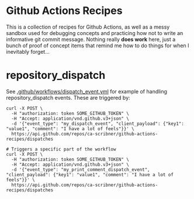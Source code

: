 # Github Actions Recipes

This is a collection of recipes for Github Actions, as well as a messy sandbox used for debugging concepts and practicing how not to write an informative git commit message.  Nothing really **does work** here, just a bunch of proof of concept items that remind me how to do things for when I inevitably forget...

# repository_dispatch

See [.github/workflows/dispatch_event.yml](.github/workflows/dispatch_event.yml) for example of handling repository_dispatch events.  These are triggered by:

```
curl -X POST \
  -H "authorization: token SOME_GITHUB_TOKEN" \
  -H "Accept: application/vnd.github.v3+json" \
  -d '{"event_type": "my_dispatch_event", "client_payload": {"key1": "value1", "comment": "I have a lot of feels"}}' \
  https://api.github.com/repos/ca-scribner/github-actions-recipes/dispatches
  
# Triggers a specific part of the workflow
curl -X POST \
  -H "authorization: token SOME_GITHUB_TOKEN" \
  -H "Accept: application/vnd.github.v3+json" \
  -d '{"event_type": "my_print_comment_dispatch_event", "client_payload": {"key1": "value1", "comment": "I have a lot of feels"}}' \
  https://api.github.com/repos/ca-scribner/github-actions-recipes/dispatches
```
